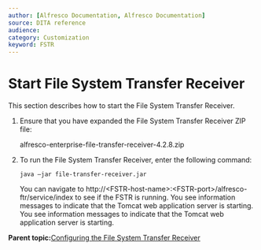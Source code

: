 ```yaml
---
author: [Alfresco Documentation, Alfresco Documentation]
source: DITA reference
audience: 
category: Customization
keyword: FSTR
---
```


# Start File System Transfer Receiver

This section describes how to start the File System Transfer Receiver.

1.  Ensure that you have expanded the File System Transfer Receiver ZIP file:

    alfresco-enterprise-file-transfer-receiver-4.2.8.zip

2.  To run the File System Transfer Receiver, enter the following command:

    ```
    java –jar file-transfer-receiver.jar
    ```

    You can navigate to http://<FSTR-host-name\>:<FSTR-port\>/alfresco-ftr/service/index to see if the FSTR is running. You see information messages to indicate that the Tomcat web application server is starting. You see information messages to indicate that the Tomcat web application server is starting.


**Parent topic:**[Configuring the File System Transfer Receiver](../concepts/FSTR-intro.md)

